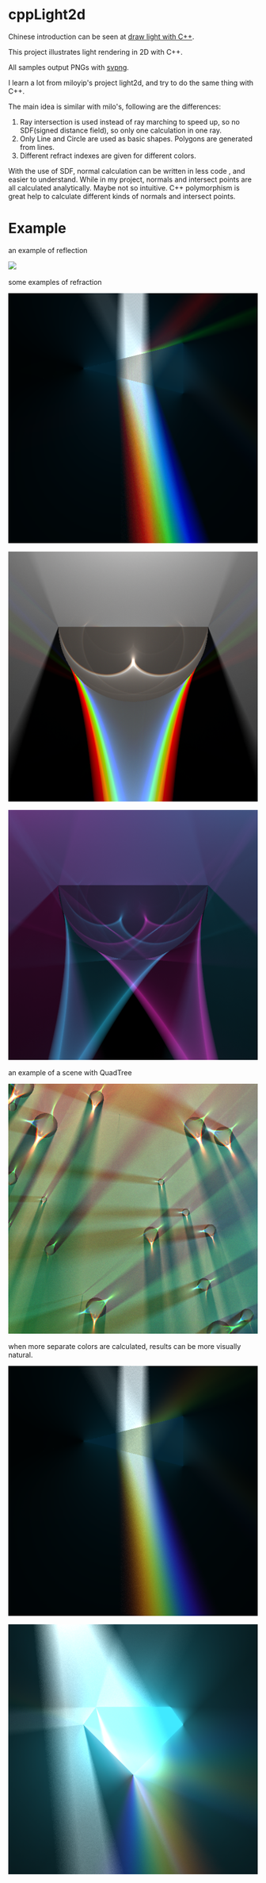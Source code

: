 # cppLight2d

Chinese introduction can be seen at
[draw light with C++](https://zhuanlan.zhihu.com/c_149498082).


This project illustrates light rendering in 2D with C++.

All samples output PNGs with [svpng](https://github.com/miloyip/svpng).

I learn a lot from miloyip's project light2d, and try to do the same thing with C++.

The main idea is similar with milo's, following are the differences:

1. Ray intersection is used instead of ray marching to speed up, so no SDF(signed distance field), so only one calculation in one ray.
2. Only Line and Circle are used as basic shapes. Polygons are generated from lines.
3. Different refract indexes are given for different colors.

With the use of SDF, normal calculation can be written in less code , and easier to understand. 
While in my project, normals and intersect points are all calculated analytically. Maybe not so intuitive.
C++ polymorphism is great help to calculate different kinds of normals and intersect points.

# Example
an example of reflection

![](reflect.png)

some examples of refraction

![](lesson4-10.png)

![](lesson4-12.png)

![](lesson4-14.png)


an example of a scene with QuadTree

![](lesson5-5.png)

when more separate colors are calculated, results can be more visually natural.

![](lesson6-11.png)

![](lesson6-14.png)
